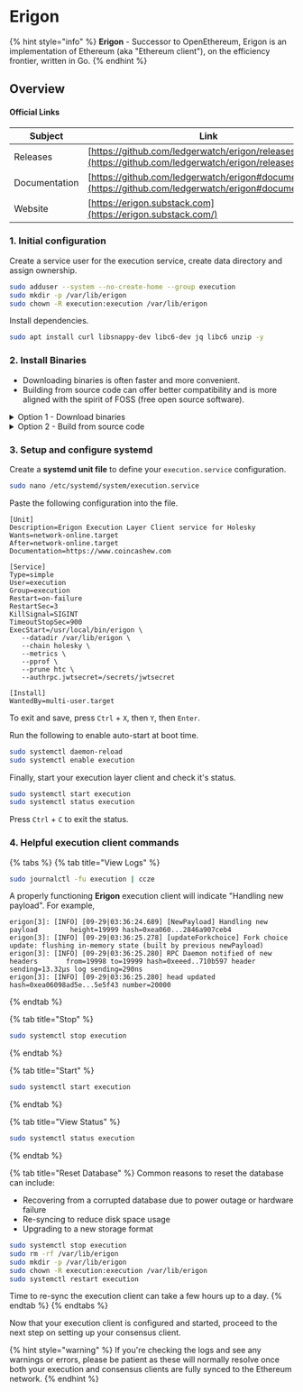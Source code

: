 # Erigon

{% hint style="info" %}
**Erigon** - Successor to OpenEthereum, Erigon is an implementation of Ethereum (aka "Ethereum client"), on the efficiency frontier, written in Go.
{% endhint %}

## Overview

#### Official Links

| Subject       | Link                                                                                                       |
| ------------- | ---------------------------------------------------------------------------------------------------------- |
| Releases      | [https://github.com/ledgerwatch/erigon/releases](https://github.com/ledgerwatch/erigon/releases)           |
| Documentation | [https://github.com/ledgerwatch/erigon#documentation](https://github.com/ledgerwatch/erigon#documentation) |
| Website       | [https://erigon.substack.com](https://erigon.substack.com/)                                                |

### 1. Initial configuration

Create a service user for the execution service, create data directory and assign ownership.

```bash
sudo adduser --system --no-create-home --group execution
sudo mkdir -p /var/lib/erigon
sudo chown -R execution:execution /var/lib/erigon
```

Install dependencies.

```bash
sudo apt install curl libsnappy-dev libc6-dev jq libc6 unzip -y
```

### 2. Install Binaries

* Downloading binaries is often faster and more convenient.
* Building from source code can offer better compatibility and is more aligned with the spirit of FOSS (free open source software).

<details>

<summary>Option 1 - Download binaries</summary>

Run the following to automatically download the latest linux release, un-tar and cleanup.

```bash
RELEASE_URL="https://api.github.com/repos/ledgerwatch/erigon/releases/latest"
BINARIES_URL="$(curl -s $RELEASE_URL | jq -r ".assets[] | select(.name) | .browser_download_url" | grep linux_amd64)"

echo Downloading URL: $BINARIES_URL

cd $HOME
wget -O erigon.tar.gz $BINARIES_URL
tar -xzvf erigon.tar.gz -C $HOME
rm erigon.tar.gz
```

Install the binaries.

```bash
sudo mv $HOME/erigon /usr/local/bin/erigon
```

</details>

<details>

<summary>Option 2 - Build from source code</summary>

Install Go dependencies. Latest version [available here](https://go.dev/dl/).

```bash
wget -O go.tar.gz https://go.dev/dl/go1.20.5.linux-amd64.tar.gz
sudo rm -rf /usr/local/go && sudo tar -C /usr/local -xzf go.tar.gz
echo export PATH=$PATH:/usr/local/go/bin >> $HOME/.bashrc
source $HOME/.bashrc
```

Verify Go is properly installed by checking the version and cleanup files.

```bash
go version
rm go.tar.gz
```

Install build dependencies.

```bash
sudo apt-get update
sudo apt install build-essential git
```

Build the binary.

```bash
mkdir -p ~/git
cd ~/git
git clone -b stable https://github.com/ledgerwatch/erigon.git
cd erigon
make erigon
```

Install the binary.

<pre class="language-bash"><code class="lang-bash"><strong>sudo cp $HOME/git/erigon/build/bin/erigon /usr/local/bin
</strong></code></pre>

</details>

### **3. Setup and configure systemd**

Create a **systemd unit file** to define your `execution.service` configuration.

```bash
sudo nano /etc/systemd/system/execution.service
```

Paste the following configuration into the file.

```shell
[Unit]
Description=Erigon Execution Layer Client service for Holesky
Wants=network-online.target
After=network-online.target
Documentation=https://www.coincashew.com

[Service]
Type=simple
User=execution
Group=execution
Restart=on-failure
RestartSec=3
KillSignal=SIGINT
TimeoutStopSec=900
ExecStart=/usr/local/bin/erigon \
   --datadir /var/lib/erigon \
   --chain holesky \
   --metrics \
   --pprof \
   --prune htc \
   --authrpc.jwtsecret=/secrets/jwtsecret

[Install]
WantedBy=multi-user.target
```

To exit and save, press `Ctrl` + `X`, then `Y`, then `Enter`.

Run the following to enable auto-start at boot time.

```bash
sudo systemctl daemon-reload
sudo systemctl enable execution
```

Finally, start your execution layer client and check it's status.

```bash
sudo systemctl start execution
sudo systemctl status execution
```

Press `Ctrl` + `C` to exit the status.

### 4. Helpful execution client commands

{% tabs %}
{% tab title="View Logs" %}
```bash
sudo journalctl -fu execution | ccze
```

A properly functioning **Erigon** execution client will indicate "Handling new payload". For example,

```
erigon[3]: [INFO] [09-29|03:36:24.689] [NewPayload] Handling new payload        height=19999 hash=0xea060...2846a907ceb4
erigon[3]: [INFO] [09-29|03:36:25.278] [updateForkchoice] Fork choice update: flushing in-memory state (built by previous newPayload)
erigon[3]: [INFO] [09-29|03:36:25.280] RPC Daemon notified of new headers       from=19998 to=19999 hash=0xeeed..710b597 header sending=13.32µs log sending=290ns
erigon[3]: [INFO] [09-29|03:36:25.280] head updated                             hash=0xea06098ad5e...5e5f43 number=20000
```
{% endtab %}

{% tab title="Stop" %}
```bash
sudo systemctl stop execution
```
{% endtab %}

{% tab title="Start" %}
```bash
sudo systemctl start execution
```
{% endtab %}

{% tab title="View Status" %}
```bash
sudo systemctl status execution
```
{% endtab %}

{% tab title="Reset Database" %}
Common reasons to reset the database can include:

* Recovering from a corrupted database due to power outage or hardware failure
* Re-syncing to reduce disk space usage
* Upgrading to a new storage format

```bash
sudo systemctl stop execution
sudo rm -rf /var/lib/erigon
sudo mkdir -p /var/lib/erigon
sudo chown -R execution:execution /var/lib/erigon
sudo systemctl restart execution
```

Time to re-sync the execution client can take a few hours up to a day.
{% endtab %}
{% endtabs %}

Now that your execution client is configured and started, proceed to the next step on setting up your consensus client.

{% hint style="warning" %}
If you're checking the logs and see any warnings or errors, please be patient as these will normally resolve once both your execution and consensus clients are fully synced to the Ethereum network.
{% endhint %}
